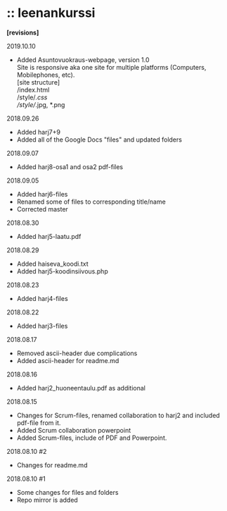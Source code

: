 # :: leenankurssi

**[revisions]**

2019.10.10
+ Added Asuntovuokraus-webpage, version 1.0  
  Site is responsive aka one site for multiple platforms (Computers, Mobilephones, etc).   
  [site structure]  
  /index.html  
  /style/*.css  
  /style/*.jpg, *.png

2018.09.26
+ Added harj7+9
+ Added all of the Google Docs "files" and updated folders

2018.09.07
+ Added harj8-osa1 and osa2 pdf-files

2018.09.05
+ Added harj6-files
+ Renamed some of files to corresponding title/name
+ Corrected master

2018.08.30
+ Added harj5-laatu.pdf

2018.08.29
+ Added haiseva_koodi.txt
+ Added harj5-koodinsiivous.php

2018.08.23
+ Added harj4-files 

2018.08.22
+ Added harj3-files

2018.08.17
+ Removed ascii-header due complications
+ Added ascii-header for readme.md

2018.08.16
+ Added harj2_huoneentaulu.pdf as additional

2018.08.15 
+ Changes for Scrum-files, renamed collaboration to harj2 and included pdf-file from it.
+ Added Scrum collaboration powerpoint
+ Added Scrum-files, include of PDF and Powerpoint.

2018.08.10 #2
+ Changes for readme.md

2018.08.10 #1
+ Some changes for files and folders
+ Repo mirror is added
